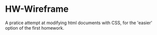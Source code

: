 # HW-Wireframe
A pratice attempt at modifying html documents with CSS, for the 'easier' option of the first homework.
